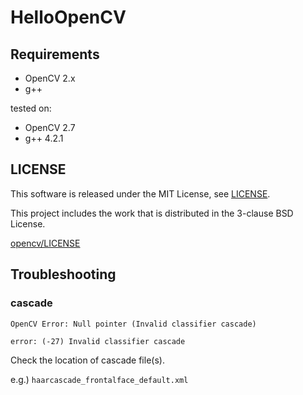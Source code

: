 # HelloOpenCV

## Requirements

* OpenCV 2.x
* g++

tested on:

* OpenCV 2.7
* g++ 4.2.1

## LICENSE
This software is released under the MIT License, see [LICENSE](./LICENSE).

This project includes the work that is distributed in the 3-clause BSD License.

[opencv/LICENSE](https://github.com/Itseez/opencv/blob/master/LICENSE)

## Troubleshooting
### cascade
`OpenCV Error: Null pointer (Invalid classifier cascade)`

`error: (-27) Invalid classifier cascade`

Check the location of cascade file(s).

e.g.) `haarcascade_frontalface_default.xml`
